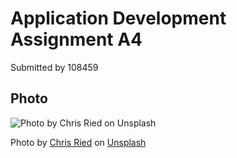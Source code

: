 # Application Development Assignment A4

Submitted by 108459

## Photo

![](chris-ried-ieic5Tq8YMk-unsplash.jpg "Photo by Chris Ried on Unsplash")

Photo by [Chris Ried](https://unsplash.com/@cdr6934) on [Unsplash](https://unsplash.com)
